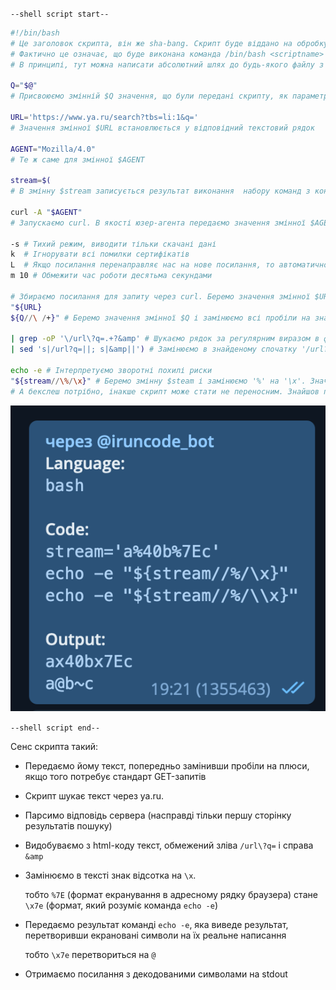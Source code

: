 `--shell script start--`

```bash
#!/bin/bash
# Це заголовок скрипта, він же sha-bang. Скрипт буде віддано на обробку утиліті /bin/bash
# Фактично це означає, що буде виконана команда /bin/bash <scriptname>
# В принципі, тут можна написати абсолютний шлях до будь-якого файлу з бітом executable і будь-якими параметрами і атрибутами

Q="$@"
# Присвоюємо змінній $Q значення, що були передані скрипту, як параметри

URL='https://www.ya.ru/search?tbs=li:1&q='
# Значення змінної $URL встановлюється у відповідний текстовий рядок

AGENT="Mozilla/4.0"
# Те ж саме для змінної $AGENT

stream=$(
# В змінну $stream записується результат виконання  набору команд з конструкції $()

curl -A "$AGENT"
# Запускаємо curl. В якості юзер-агента передаємо значення змінної $AGENT

-s # Тихий режим, виводити тільки скачані дані
k  # Ігнорувати всі помилки сертифікатів
L  # Якщо посилання перенаправляє нас на нове посилання, то автоматично переходити за ним, а не завершувати роботу
m 10 # Обмежити час роботи десятьма секундами
  
# Збираємо посилання для запиту через curl. Беремо значення змінної $URL
"${URL}
${Q//\ /+}" # Беремо значення змінної $Q і замінюємо всі пробіли на знак плюс. Не зрозузуміло навіщо бекслеш, тут пробіл екранувати не потрібно
  
| grep -oP '\/url\?q=.+?&amp' # Шукаємо рядок за регулярним виразом в форматі Perl (-P). Відображаємо тільки те, що підпадає під вираз, а не весь рядок (-o)
| sed 's|/url?q=||; s|&amp||') # Замінюємо в знайденому спочатку '/url?q=' а потім '&amp' на пустий рядок. Тобто видаляємо їх.

echo -e # Інтерпретуємо зворотні похилі риски
"${stream//\%/\x}" # Беремо змінну $steam і замінюємо '%' на '\x'. Значок відсотка екранувати не потрібно.
# А бекслеш потрібно, інакше скрипт може стати не переносним. Знайшов платформу, де некранований бекслеш викликає проблеми:
```

![Бекслеш потребує екранування](iruncode.png)

`--shell script end--`

Сенс скрипта такий:
* Передаємо йому текст, попередньо замінивши пробіли на плюси, якщо того потребує стандарт GET-запитів
* Скрипт шукає текст через ya.ru.
* Парсимо відповідь сервера (насправді тільки першу сторінку результатів пошуку)
* Видобуваємо з html-коду текст, обмежений зліва `/url\?q=` і справа `&amp`
* Замінюємо в тексті знак відсотка на `\x`.

  тобто `%7E` (формат екранування в адресному рядку браузера) стане `\x7e` (формат, який розуміє команда `echo -e`)

* Передаємо результат команді `echo -e`, яка виведе результат, перетворивши екрановані символи на їх реальне написання

  тобто `\x7e` перетвориться на `@`

* Отримаємо посилання з декодованими символами на stdout
